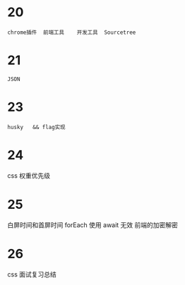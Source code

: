 # 20

    chrome插件  前端工具    开发工具  Sourcetree

# 21

    JSON

# 23

    husky   && flag实现

# 24

css 权重优先级

# 25

白屏时间和首屏时间
forEach 使用 await 无效
前端的加密解密

# 26

css 面试复习总结
